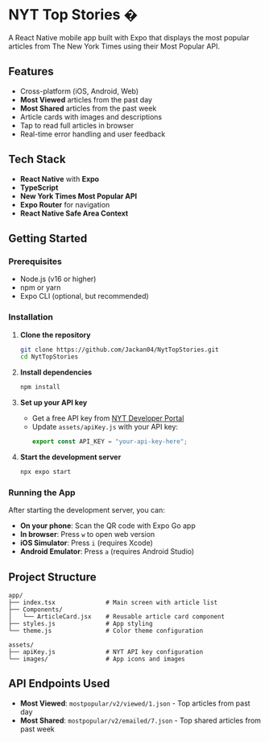 # NYT Top Stories �

A React Native mobile app built with Expo that displays the most popular articles from The New York Times using their Most Popular API.

## Features

- Cross-platform (iOS, Android, Web)
- **Most Viewed** articles from the past day
- **Most Shared** articles from the past week  
- Article cards with images and descriptions
- Tap to read full articles in browser
- Real-time error handling and user feedback

## Tech Stack

- **React Native** with **Expo**
- **TypeScript** 
- **New York Times Most Popular API**
- **Expo Router** for navigation
- **React Native Safe Area Context**

## Getting Started

### Prerequisites

- Node.js (v16 or higher)
- npm or yarn
- Expo CLI (optional, but recommended)

### Installation

1. **Clone the repository**
   ```bash
   git clone https://github.com/Jackan04/NytTopStories.git
   cd NytTopStories
   ```

2. **Install dependencies**
   ```bash
   npm install
   ```

3. **Set up your API key**
   - Get a free API key from [NYT Developer Portal](https://developer.nytimes.com/)
   - Update `assets/apiKey.js` with your API key:
     ```javascript
     export const API_KEY = "your-api-key-here";
     ```

4. **Start the development server**
   ```bash
   npx expo start
   ```

### Running the App

After starting the development server, you can:

- **On your phone**: Scan the QR code with Expo Go app
- **In browser**: Press `w` to open web version
- **iOS Simulator**: Press `i` (requires Xcode)
- **Android Emulator**: Press `a` (requires Android Studio)

## Project Structure

```
app/
├── index.tsx              # Main screen with article list
├── Components/
│   └── ArticleCard.jsx    # Reusable article card component
├── styles.js              # App styling
└── theme.js               # Color theme configuration

assets/
├── apiKey.js              # NYT API key configuration
└── images/                # App icons and images
```

## API Endpoints Used

- **Most Viewed**: `mostpopular/v2/viewed/1.json` - Top articles from past day
- **Most Shared**: `mostpopular/v2/emailed/7.json` - Top shared articles from past week

